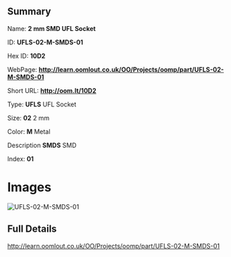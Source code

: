 

## Summary
 
Name: __2 mm SMD UFL Socket__

ID: __UFLS-02-M-SMDS-01__

Hex ID: __10D2__

WebPage: __http://learn.oomlout.co.uk/OO/Projects/oomp/part/UFLS-02-M-SMDS-01__

Short URL: __http://oom.lt/10D2__


Type: __UFLS__ UFL Socket 

Size: __02__ 2 mm 

Color: __M__ Metal 

Description __SMDS__ SMD 

Index: __01__


# Images
![UFLS-02-M-SMDS-01](http://oomlout.com/oomp-gen/parts/UFLS-02-M-SMDS-01/UFLS-02-M-SMDS-01_420.jpg)



## Full Details

 http://learn.oomlout.co.uk/OO/Projects/oomp/part/UFLS-02-M-SMDS-01














